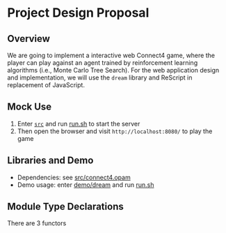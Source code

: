 # Project Design Proposal

## Overview

We are going to implement a interactive web Connect4 game, where the player can play against an agent trained by reinforcement learning algorithms (i.e., Monte Carlo Tree Search). For the web application design and implementation, we will use the `dream` library and ReScript in replacement of JavaScript.

## Mock Use

1. Enter [`src`](src) and run [run.sh](src/run.sh) to start the server
2. Then open the browser and visit `http://localhost:8080/` to play the game

## Libraries and Demo

- Dependencies: see [src/connect4.opam](src/connect4.opam)
- Demo usage: enter [demo/dream](demo/dream) and run [run.sh](demo/dream/run.sh)

## Module Type Declarations
There are 3 functors
